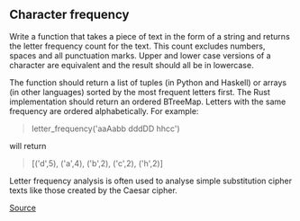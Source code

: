 ## Character frequency

Write a function that takes a piece of text in the form of a string and returns the letter frequency count for the text. This count excludes numbers, spaces and all punctuation marks. Upper and lower case versions of a character are equivalent and the result should all be in lowercase.

The function should return a list of tuples (in Python and Haskell) or arrays (in other languages) sorted by the most frequent letters first. The Rust implementation should return an ordered BTreeMap. Letters with the same frequency are ordered alphabetically. For example:

> letter_frequency('aaAabb dddDD hhcc')

will return

> [('d',5), ('a',4), ('b',2), ('c',2), ('h',2)]

Letter frequency analysis is often used to analyse simple substitution cipher texts like those created by the Caesar cipher.

[Source](https://www.codewars.com/kata/53e895e28f9e66a56900011a/train/python)
